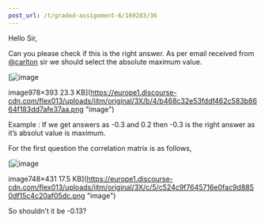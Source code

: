 ```yaml
---
post_url: /t/graded-assignment-6/169283/36
---
```

Hello Sir,

Can you please check if this is the right answer. As per email received from [@carlton](/u/carlton) sir we should select the absolute maximum value.  

[![image](https://europe1.discourse-cdn.com/flex013/uploads/iitm/optimized/3X/b/4/b468c32e53fddf462c583b8664f183dd7afe37aa_2_690x277.png)

image978×393 23.3 KB](https://europe1.discourse-cdn.com/flex013/uploads/iitm/original/3X/b/4/b468c32e53fddf462c583b8664f183dd7afe37aa.png "image")

Example : If we get answers as -0.3 and 0.2 then -0.3 is the right answer as it’s absolut value is maximum.

For the first question the correlation matrix is as follows,  

[![image](https://europe1.discourse-cdn.com/flex013/uploads/iitm/optimized/3X/c/5/c524c9f7645716e0fac9d8850df15c4c20af05dc_2_690x397.png)

image748×431 17.5 KB](https://europe1.discourse-cdn.com/flex013/uploads/iitm/original/3X/c/5/c524c9f7645716e0fac9d8850df15c4c20af05dc.png "image")

So shouldn’t it be -0.13?
